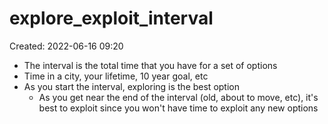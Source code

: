 # explore_exploit_interval
Created: 2022-06-16 09:20

- The interval is the total time that you have for a set of options
- Time in a city, your lifetime, 10 year goal, etc
- As you start the interval, exploring is the best option
	- As you get near the end of the interval (old, about to move, etc), it's best to exploit since you won't have time to exploit any new options

